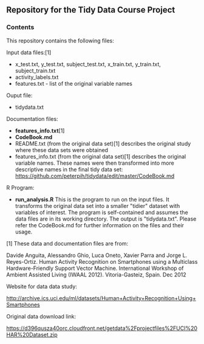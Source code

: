 ## Repository for the Tidy Data Course Project

### Contents
This repository contains the following files:

Input data files:[1]
- x_test.txt, y_test.txt, subject_test.txt, x_train.txt, y_train.txt, subject_train.txt
- activity_labels.txt
- features.txt - list of the original variable names

Ouput file:
- tidydata.txt

Documentation files:
- **features_info.txt**[1]
- **CodeBook.md**
- README.txt (from the original data set)[1] describes the original study where these data sets were obtained
- features_info.txt (from the original data set)[1] describes the original variable names. These names were then transformed into more descriptive names in the final tidy data set: https://github.com/peterpih/tidydata/edit/master/CodeBook.md

R Program:
- **run_analysis.R** This is the program to run on the input files. It transforms the original data set into a smaller "tidier" dataset with variables of interest.  The program is self-contained and assumes the data files are in its working directory. The output is "tidydata.txt".  Please refer the CodeBook.md for further information on the files and their usage.


[1] These data and documentation files are from:

Davide Anguita, Alessandro Ghio, Luca Oneto, Xavier Parra and Jorge L. Reyes-Ortiz. Human 
Activity Recognition on Smartphones using a Multiclass Hardware-Friendly Support Vector Machine. 
International Workshop of Ambient Assisted Living (IWAAL 2012). Vitoria-Gasteiz, Spain. Dec 2012

Website for data data study:

http://archive.ics.uci.edu/ml/datasets/Human+Activity+Recognition+Using+Smartphones

Original data download link:

https://d396qusza40orc.cloudfront.net/getdata%2Fprojectfiles%2FUCI%20HAR%20Dataset.zip 

